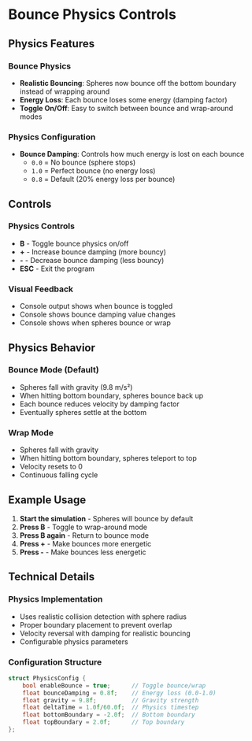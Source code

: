 # Bounce Physics Controls

## Physics Features

### Bounce Physics
- **Realistic Bouncing**: Spheres now bounce off the bottom boundary instead of wrapping around
- **Energy Loss**: Each bounce loses some energy (damping factor)
- **Toggle On/Off**: Easy to switch between bounce and wrap-around modes

### Physics Configuration
- **Bounce Damping**: Controls how much energy is lost on each bounce
  - `0.0` = No bounce (sphere stops)
  - `1.0` = Perfect bounce (no energy loss)
  - `0.8` = Default (20% energy loss per bounce)

## Controls

### Physics Controls
- **B** - Toggle bounce physics on/off
- **+** - Increase bounce damping (more bouncy)
- **-** - Decrease bounce damping (less bouncy)
- **ESC** - Exit the program

### Visual Feedback
- Console output shows when bounce is toggled
- Console shows bounce damping value changes
- Console shows when spheres bounce or wrap

## Physics Behavior

### Bounce Mode (Default)
- Spheres fall with gravity (9.8 m/s²)
- When hitting bottom boundary, spheres bounce back up
- Each bounce reduces velocity by damping factor
- Eventually spheres settle at the bottom

### Wrap Mode
- Spheres fall with gravity
- When hitting bottom boundary, spheres teleport to top
- Velocity resets to 0
- Continuous falling cycle

## Example Usage

1. **Start the simulation** - Spheres will bounce by default
2. **Press B** - Toggle to wrap-around mode
3. **Press B again** - Return to bounce mode
4. **Press +** - Make bounces more energetic
5. **Press -** - Make bounces less energetic

## Technical Details

### Physics Implementation
- Uses realistic collision detection with sphere radius
- Proper boundary placement to prevent overlap
- Velocity reversal with damping for realistic bouncing
- Configurable physics parameters

### Configuration Structure
```cpp
struct PhysicsConfig {
    bool enableBounce = true;      // Toggle bounce/wrap
    float bounceDamping = 0.8f;    // Energy loss (0.0-1.0)
    float gravity = 9.8f;          // Gravity strength
    float deltaTime = 1.0f/60.0f;  // Physics timestep
    float bottomBoundary = -2.0f;  // Bottom boundary
    float topBoundary = 2.0f;      // Top boundary
};
```
